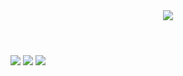 <div>
  <header>
    <img src="https://capsule-render.vercel.app/api?type=wave&color=auto&height=300&section=header&text=Code%20error&fontSize=90" />
  </header>

  <body align="center>
    <div >
      <img src="https://img.shields.io/badge/html5-E34F26?style=for-the-badge&logo=html5&logoColor=white">
      <img src="https://img.shields.io/badge/css-1572B6?style=for-the-badge&logo=css3&logoColor=white">
      <img src="https://img.shields.io/badge/javascript-F7DF1E?style=for-the-badge&logo=javascript&logoColor=black">
      <img src="https://img.shields.io/badge/react-61DAFB?style=for-the-badge&logo=react&logoColor=black">
      </br>
    </div>
      
  </div>
  </body>
</div>
